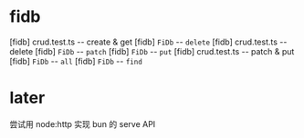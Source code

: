 # fidb

[fidb] crud.test.ts -- create & get
[fidb] `FiDb` -- `delete`
[fidb] crud.test.ts -- delete
[fidb] `FiDb` -- `patch`
[fidb] `FiDb` -- `put`
[fidb] crud.test.ts -- patch & put
[fidb] `FiDb` -- `all`
[fidb] `FiDb` -- `find`

# later

尝试用 node:http 实现 bun 的 serve API
